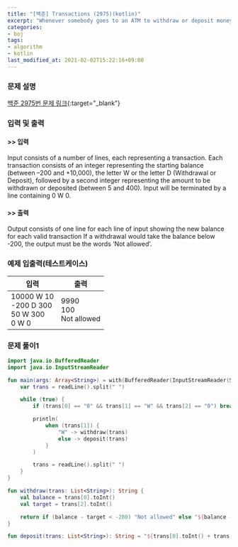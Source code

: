 ```yaml
---
title: "[백준] Transactions (2975)(kotlin)"
excerpt: "Whenever somebody goes to an ATM to withdraw or deposit money, a calculation has to be done to keep the person's bank balance correct."
categories:
- boj
tags:
- algorithm
- kotlin
last_modified_at: 2021-02-02T15:22:16+09:00
---
```



### 문제 설명
[백준 2975번 문제 링크](https://www.acmicpc.net/problem/2975#description){:target="_blank"}




### 입력 및 출력
#### >> 입력
Input consists of a number of lines, each representing a transaction. Each transaction consists of an integer representing the starting balance (between –200 and +10,000), the letter W or the letter D (Withdrawal or Deposit), followed by a second integer representing the amount to be withdrawn or deposited (between 5 and 400). Input will be terminated by a line containing 0 W 0.



#### >> 출력
Output consists of one line for each line of input showing the new balance for each valid transaction If a withdrawal would take the balance below \-200, the output must be the words ‘Not allowed’.





### 예제 입출력(테스트케이스)


|입력|출력|
|-----|------|
|10000 W 10<br>\-200 D 300<br>50 W 300<br>0 W 0|9990<br>100<br>Not allowed|




### 문제 풀이1
```kotlin
import java.io.BufferedReader
import java.io.InputStreamReader

fun main(args: Array<String>) = with(BufferedReader(InputStreamReader(System.`in`))) {
    var trans = readLine().split(" ")

    while (true) {
        if (trans[0] == "0" && trans[1] == "W" && trans[2] == "0") break

        println(
            when (trans[1]) {
                "W" -> withdraw(trans)
                else -> deposit(trans)
            }
        )

        trans = readLine().split(" ")
    }
}

fun withdraw(trans: List<String>): String {
    val balance = trans[0].toInt()
    val target = trans[2].toInt()

    return if (balance - target < -200) "Not allowed" else "${balance - target}"
}

fun deposit(trans: List<String>): String = "${trans[0].toInt() + trans[2].toInt()}"
```